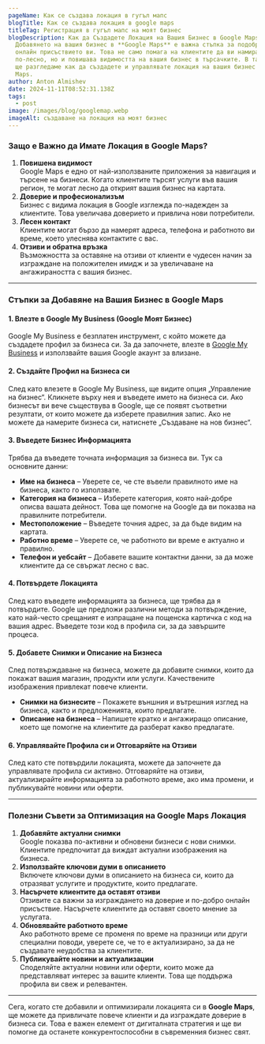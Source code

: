 ```yaml
---
pageName: Как се създава локация в гугъл мапс
blogTitle: Как се създава локация в google maps
titleTag: Регистрация в гугъл мапс на моят бизнес
blogDescription: Как да Създадете Локация на Вашия Бизнес в Google Maps
  Добавянето на вашия бизнес в **Google Maps** е важна стъпка за подобряване на
  онлайн присъствието ви. Това не само помага на клиентите да ви намират
  по-лесно, но и повишава видимостта на вашия бизнес в търсачките. В тази статия
  ще разгледаме как да създадете и управлявате локация на вашия бизнес в Google
  Maps.
author: Anton Almishev
date: 2024-11-11T08:52:31.138Z
tags:
  - post
image: /images/blog/googlemap.webp
imageAlt: създаване на локация на моят бизнес
---
```

<!--StartFragment-->

### Защо е Важно да Имате Локация в Google Maps?

1. **Повишена видимост**\
   Google Maps е едно от най-използваните приложения за навигация и търсене на бизнеси. Когато клиентите търсят услуги във вашия регион, те могат лесно да открият вашия бизнес на картата.
2. **Доверие и професионализъм**\
   Бизнес с видима локация в Google изглежда по-надежден за клиентите. Това увеличава доверието и привлича нови потребители.
3. **Лесен контакт**\
   Клиентите могат бързо да намерят адреса, телефона и работното ви време, което улеснява контактите с вас.
4. **Отзиви и обратна връзка**\
   Възможността за оставяне на отзиви от клиенти е чудесен начин за изграждане на положителен имидж и за увеличаване на ангажираността с вашия бизнес.

- - -

### Стъпки за Добавяне на Вашия Бизнес в Google Maps

#### 1. Влезте в Google My Business (Google Моят Бизнес)

Google My Business е безплатен инструмент, с който можете да създадете профил за бизнеса си. За да започнете, влезте в [Google My Business](<>) и използвайте вашия Google акаунт за влизане.

#### 2. Създайте Профил на Бизнеса си

След като влезете в Google My Business, ще видите опция „Управление на бизнес“. Кликнете върху нея и въведете името на бизнеса си. Ако бизнесът ви вече съществува в Google, ще се появят съответни резултати, от които можете да изберете правилния запис. Ако не можете да намерите бизнеса си, натиснете „Създаване на нов бизнес“.

#### 3. Въведете Бизнес Информацията

Трябва да въведете точната информация за бизнеса ви. Тук са основните данни:

* **Име на бизнеса** – Уверете се, че сте въвели правилното име на бизнеса, както го използвате.
* **Категория на бизнеса** – Изберете категория, която най-добре описва вашата дейност. Това ще помогне на Google да ви показва на правилните потребители.
* **Местоположение** – Въведете точния адрес, за да бъде видим на картата.
* **Работно време** – Уверете се, че работното ви време е актуално и правилно.
* **Телефон и уебсайт** – Добавете вашите контактни данни, за да може клиентите да се свържат лесно с вас.

#### 4. Потвърдете Локацията

След като въведете информацията за бизнеса, ще трябва да я потвърдите. Google ще предложи различни методи за потвърждение, като най-често срещаният е изпращане на пощенска картичка с код на вашия адрес. Въведете този код в профила си, за да завършите процеса.

#### 5. Добавете Снимки и Описание на Бизнеса

След потвърждаване на бизнеса, можете да добавите снимки, които да покажат вашия магазин, продукти или услуги. Качествените изображения привлекат повече клиенти.

* **Снимки на бизнесите** – Покажете външния и вътрешния изглед на бизнеса, както и предложенията, които предлагате.
* **Описание на бизнеса** – Напишете кратко и ангажиращо описание, което ще помогне на клиентите да разберат какво предлагате.

#### 6. Управлявайте Профила си и Отговаряйте на Отзиви

След като сте потвърдили локацията, можете да започнете да управлявате профила си активно. Отговаряйте на отзиви, актуализирайте информацията за работното време, ако има промени, и публикувайте новини или оферти.

- - -

### Полезни Съвети за Оптимизация на Google Maps Локация

1. **Добавяйте актуални снимки**\
   Google показва по-активни и обновени бизнеси с нови снимки. Клиентите предпочитат да виждат актуални изображения на бизнеса.
2. **Използвайте ключови думи в описанието**\
   Включете ключови думи в описанието на бизнеса си, които да отразяват услугите и продуктите, които предлагате.
3. **Насърчете клиентите да оставят отзиви**\
   Отзивите са важни за изграждането на доверие и по-добро онлайн присъствие. Насърчете клиентите да оставят своето мнение за услугата.
4. **Обновявайте работното време**\
   Ако работното време се променя по време на празници или други специални поводи, уверете се, че то е актуализирано, за да не създавате неудобства за клиентите.
5. **Публикувайте новини и актуализации**\
   Споделяйте актуални новини или оферти, които може да представляват интерес за вашите клиенти. Това ще поддържа профила ви свеж и релевантен.

- - -

Сега, когато сте добавили и оптимизирали локацията си в **Google Maps**, ще можете да привличате повече клиенти и да изграждате доверие в бизнеса си. Това е важен елемент от дигиталната стратегия и ще ви помогне да останете конкурентоспособни в съвременния бизнес свят.

<!--EndFragment-->